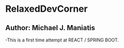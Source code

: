 # RelaxedDevCorner
## Author: Michael J. Maniatis

-This is a first time attempt at REACT / SPRING BOOT. 

